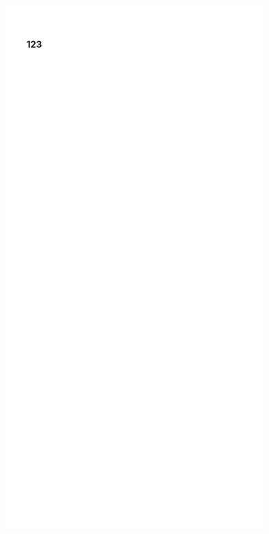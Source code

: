 <style>
    html{
        width: 210mm;
        height: 297mm;
        padding: 10mm;
    }
    body {
        width: 100%;
        height: 100%;
        margin: 0;
        background-color: white;
    }

    @media print {
        @page {
            size: A4;
        }
    }
</style>

## 123